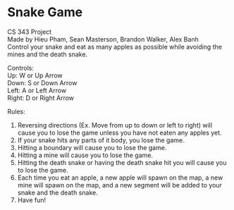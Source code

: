 # Snake Game
CS 343 Project<br>
Made by Hieu Pham, Sean Masterson, Brandon Walker, Alex Banh<br>
Control your snake and eat as many apples as possible while avoiding the mines and the death snake.<br>

Controls:<br>
Up: W or Up Arrow<br>
Down: S or Down Arrow<br>
Left: A or Left Arrow<br>
Right: D or Right Arrow<br>

Rules:
1.	Reversing directions (Ex. Move from up to down or left to right) will cause you to lose the game unless you have not eaten any apples yet.
2.	If your snake hits any parts of it body, you lose the game.
3.	Hitting a boundary will cause you to lose the game.
4.	Hitting a mine will cause you to lose the game.
5.	Hitting the death snake or having the death snake hit you will cause you to lose the game.
6.	Each time you eat an apple, a new apple will spawn on the map, a new mine will spawn on the map, and a new segment will be added to your snake and the death snake.
7.	Have fun!
